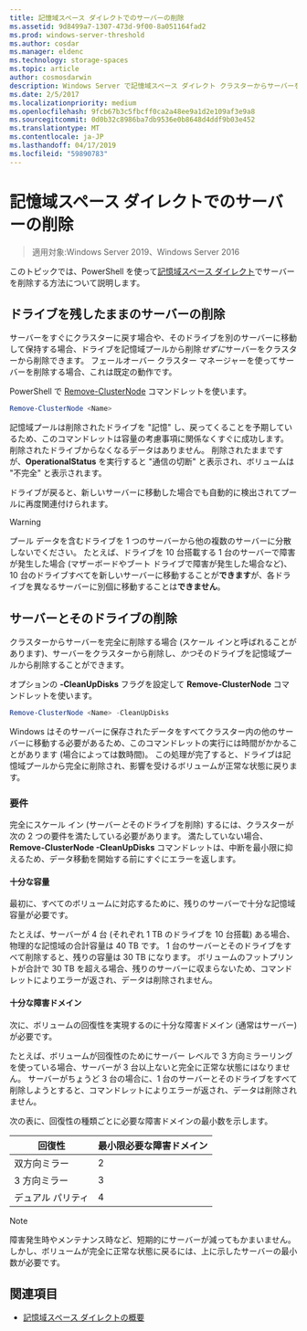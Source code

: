 ```yaml
---
title: 記憶域スペース ダイレクトでのサーバーの削除
ms.assetid: 9d8499a7-1307-473d-9f00-8a051164fad2
ms.prod: windows-server-threshold
ms.author: cosdar
ms.manager: eldenc
ms.technology: storage-spaces
ms.topic: article
author: cosmosdarwin
description: Windows Server で記憶域スペース ダイレクト クラスターからサーバーを削除する方法。
ms.date: 2/5/2017
ms.localizationpriority: medium
ms.openlocfilehash: 9fcb67b3c5fbcff0ca2a48ee9a1d2e109af3e9a8
ms.sourcegitcommit: 0d0b32c8986ba7db9536e0b8648d4ddf9b03e452
ms.translationtype: MT
ms.contentlocale: ja-JP
ms.lasthandoff: 04/17/2019
ms.locfileid: "59890783"
---
```

# <a name="removing-servers-in-storage-spaces-direct"></a>記憶域スペース ダイレクトでのサーバーの削除

>適用対象:Windows Server 2019、Windows Server 2016

このトピックでは、PowerShell を使って[記憶域スペース ダイレクト](storage-spaces-direct-overview.md)でサーバーを削除する方法について説明します。

## <a name="remove-a-server-but-leave-its-drives"></a>ドライブを残したままのサーバーの削除

サーバーをすぐにクラスターに戻す場合や、そのドライブを別のサーバーに移動して保持する場合、ドライブを記憶域プールから削除*せずに*サーバーをクラスターから削除できます。 フェールオーバー クラスター マネージャーを使ってサーバーを削除する場合、これは既定の動作です。

PowerShell で [Remove-ClusterNode](https://technet.microsoft.com/library/hh847251.aspx) コマンドレットを使います。

```PowerShell
Remove-ClusterNode <Name>
```

記憶域プールは削除されたドライブを "記憶" し、戻ってくることを予期しているため、このコマンドレットは容量の考慮事項に関係なくすぐに成功します。 削除されたドライブからなくなるデータはありません。 削除されたままですが、**OperationalStatus** を実行すると "通信の切断" と表示され、ボリュームは "不完全" と表示されます。

ドライブが戻ると、新しいサーバーに移動した場合でも自動的に検出されてプールに再度関連付けられます。

   >[!WARNING]
   > プール データを含むドライブを 1 つのサーバーから他の複数のサーバーに分散しないでください。 たとえば、ドライブを 10 台搭載する 1 台のサーバーで障害が発生した場合 (マザーボードやブート ドライブで障害が発生した場合など)、10 台のドライブすべてを新しいサーバーに移動することが**できます**が、各ドライブを異なるサーバーに別個に移動することは**できません**。

## <a name="remove-a-server-and-its-drives"></a>サーバーとそのドライブの削除

クラスターからサーバーを完全に削除する場合 (スケール インと呼ばれることがあります)、サーバーをクラスターから削除し、*かつ*そのドライブを記憶域プールから削除することができます。

オプションの **-CleanUpDisks** フラグを設定して **Remove-ClusterNode** コマンドレットを使います。

```PowerShell
Remove-ClusterNode <Name> -CleanUpDisks
```

Windows はそのサーバーに保存されたデータをすべてクラスター内の他のサーバーに移動する必要があるため、このコマンドレットの実行には時間がかかることがあります (場合によっては数時間)。 この処理が完了すると、ドライブは記憶域プールから完全に削除され、影響を受けるボリュームが正常な状態に戻ります。

### <a name="requirements"></a>要件

完全にスケール イン (サーバー*と*そのドライブを削除) するには、クラスターが次の 2 つの要件を満たしている必要があります。 満たしていない場合、**Remove-ClusterNode -CleanUpDisks** コマンドレットは、中断を最小限に抑えるため、データ移動を開始する前にすぐにエラーを返します。

#### <a name="enough-capacity"></a>十分な容量

最初に、すべてのボリュームに対応するために、残りのサーバーで十分な記憶域容量が必要です。

たとえば、サーバーが 4 台 (それぞれ 1 TB のドライブを 10 台搭載) ある場合、物理的な記憶域の合計容量は 40 TB です。 1 台のサーバーとそのドライブをすべて削除すると、残りの容量は 30 TB になります。 ボリュームのフットプリントが合計で 30 TB を超える場合、残りのサーバーに収まらないため、コマンドレットによりエラーが返され、データは削除されません。

#### <a name="enough-fault-domains"></a>十分な障害ドメイン

次に、ボリュームの回復性を実現するのに十分な障害ドメイン (通常はサーバー) が必要です。

たとえば、ボリュームが回復性のためにサーバー レベルで 3 方向ミラーリングを使っている場合、サーバーが 3 台以上ないと完全に正常な状態にはなりません。 サーバーがちょうど 3 台の場合に、1 台のサーバーとそのドライブをすべて削除しようとすると、コマンドレットによりエラーが返され、データは削除されません。

次の表に、回復性の種類ごとに必要な障害ドメインの最小数を示します。

|    回復性          |    最小限必要な障害ドメイン   |
|------------------------|-------------------------------------|
|    双方向ミラー      |    2                                |
|    3 方向ミラー    |    3                                |
|    デュアル パリティ         |    4                                |

   >[!NOTE]
   > 障害発生時やメンテナンス時など、短期的にサーバーが減ってもかまいません。 しかし、ボリュームが完全に正常な状態に戻るには、上に示したサーバーの最小数が必要です。

## <a name="see-also"></a>関連項目

- [記憶域スペース ダイレクトの概要](storage-spaces-direct-overview.md)
